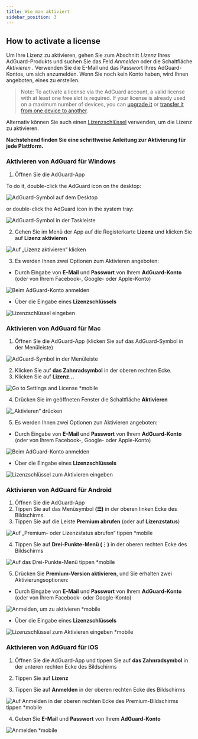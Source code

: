 ```yaml
---
title: Wie man aktiviert
sidebar_position: 3
---
```


## How to activate a license

Um Ihre Lizenz zu aktivieren, gehen Sie zum Abschnitt *Lizenz* Ihres AdGuard-Produkts und suchen Sie das Feld *Anmelden* oder die Schaltfläche *Aktivieren* . Verwenden Sie die E-Mail und das Passwort Ihres AdGuard-Kontos, um sich anzumelden. Wenn Sie noch kein Konto haben, wird Ihnen angeboten, eines zu erstellen.

> Note: To activate a license via the AdGuard account, a valid license with at least one free slot is required. If your license is already used on a maximum number of devices, you can [upgrade it](../payment-options#upgrade) or [transfer it from one device to another](../transfer).

Alternativ können Sie auch einen [Lizenzschlüssel](../what-is#license-key) verwenden, um die Lizenz zu aktivieren.

**Nachstehend finden Sie eine schrittweise Anleitung zur Aktivierung für jede Plattform.**

### Aktivieren von AdGuard für Windows

1. Öffnen Sie die AdGuard-App

To do it, double-click the AdGuard icon on the desktop:

![AdGuard-Symbol auf dem Desktop](https://cdn.adtidy.org/public/Adguard/kb/newscreenshots/En/General/windowsEn.png)

or double-click the AdGuard icon in the system tray:

![AdGuard-Symbol in der Taskleiste](https://cdn.adtidy.org/public/Adguard/kb/newscreenshots/En/General/windows2En.png)

2. Gehen Sie im Menü der App auf die Registerkarte **Lizenz** und klicken Sie auf **Lizenz aktivieren**

![Auf „Lizenz aktivieren“ klicken](https://cdn.adtidy.org/public/Adguard/kb/newscreenshots/En/General/windowslicense1en.png)

3. Es werden Ihnen zwei Optionen zum Aktivieren angeboten:

- Durch Eingabe von **E-Mail** und **Passwort** von Ihrem **AdGuard-Konto** (oder von Ihrem Facebook-, Google- oder Apple-Konto)

![Beim AdGuard-Konto anmelden](https://cdn.adtidy.org/public/Adguard/kb/newscreenshots/En/General/windowslicense2en.png)

- Über die Eingabe eines **Lizenzschlüssels**

![Lizenzschlüssel eingeben](https://cdn.adtidy.org/public/Adguard/kb/newscreenshots/En/General/windowslicense3en.png)

### Aktivieren von AdGuard für Mac

1. Öffnen Sie die AdGuard-App (klicken Sie auf das AdGuard-Symbol in der Menüleiste)

![AdGuard-Symbol in der Menüleiste](https://cdn.adtidy.org/public/Adguard/kb/newscreenshots/Ja/General/mac1.png)

2. Klicken Sie auf **das Zahnradsymbol** in der oberen rechten Ecke.
3. Klicken Sie auf **Lizenz...**

![Go to Settings and License *mobile](https://cdn.adtidy.org/public/Adguard/kb/newscreenshots/En/General/macEn.png)

4. Drücken Sie im geöffneten Fenster die Schaltfläche **Aktivieren**

![„Aktivieren“ drücken](https://cdn.adtidy.org/public/Adguard/kb/newscreenshots/En/General/maclicenseen1.png)

5. Es werden Ihnen zwei Optionen zun Aktivieren angeboten:
- Durch Eingabe von **E-Mail** und **Passwort** von Ihrem **AdGuard-Konto** (oder von Ihrem Facebook-, Google- oder Apple-Konto)

![Beim AdGuard-Konto anmelden](https://cdn.adtidy.org/public/Adguard/kb/newscreenshots/En/General/maclicenseen2.png)

- Über die Eingabe eines **Lizenzschlüssels**

![Lizenzschlüssel zum Aktivieren eingeben](https://cdn.adtidy.org/public/Adguard/kb/newscreenshots/En/General/maclicenseen3.png)

### Aktivieren von AdGuard für Android

1. Öffnen Sie die AdGuard-App
2. Tippen Sie auf das Menüsymbol **(☰)** in der oberen linken Ecke des Bildschirms.
3. Tippen Sie auf die Leiste **Premium abrufen** (oder auf **Lizenzstatus**)

![Auf „Premium- oder Lizenzstatus abrufen“ tippen *mobile](https://cdn.adtidy.org/public/Adguard/kb/newscreenshots/En/General/androidlicense1en.png)

4. Tippen Sie auf **Drei-Punkte-Menü (⋮)** in der oberen rechten Ecke des Bildschirms

![Auf das Drei-Punkte-Menü tippen *mobile](https://cdn.adtidy.org/public/Adguard/kb/newscreenshots/En/General/android2En.png)

5. Drücken Sie **Premium-Version aktivieren**, und Sie erhalten zwei Aktivierungsoptionen:

- Durch Eingabe von **E-Mail** und **Passwort** von Ihrem **AdGuard-Konto** (oder von Ihrem Facebook- oder Google-Konto)

![Anmelden, um zu aktivieren  *mobile](https://cdn.adtidy.org/public/Adguard/kb/newscreenshots/En/General/androidlicense2en.png)

- Über die Eingabe eines **Lizenzschlüssels**

![Lizenzschlüssel zum Aktivieren eingeben *mobile](https://cdn.adtidy.org/public/Adguard/kb/newscreenshots/En/General/androidlicense3en.png)

### Aktivieren von AdGuard für iOS

1. Öffnen Sie die AdGuard-App und tippen Sie auf **das Zahnradsymbol** in der unteren rechten Ecke des Bildschirms

2. Tippen Sie auf **Lizenz**

3. Tippen Sie auf **Anmelden** in der oberen rechten Ecke des Bildschirms

![Auf Anmelden in der oberen rechten Ecke des Premium-Bildschirms tippen *mobile](https://cdn.adtidy.org/content/kb/ad_blocker/iOS/ioslicense1en.png)

4. Geben Sie **E-Mail** und **Passwort** von Ihrem **AdGuard-Konto**

![Anmelden *mobile](https://cdn.adtidy.org/content/kb/ad_blocker/iOS/ioslicense2en.png)
